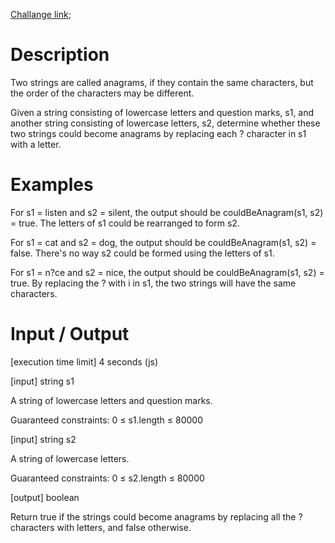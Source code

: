 [Challange link](https://codefights.com/challenge/hqLbYHvpTMZYYLA6h);
# Description
Two strings are called anagrams, if they contain the same characters, but the order of the characters may be different.

Given a string consisting of lowercase letters and question marks, s1, and another string consisting of lowercase letters, s2, determine whether these two strings could become anagrams by replacing each ? character in s1 with a letter.

# Examples

For s1 = listen and s2 = silent, the output should be couldBeAnagram(s1, s2) = true. The letters of s1 could be rearranged to form s2.

For s1 = cat and s2 = dog, the output should be couldBeAnagram(s1, s2) = false. There's no way s2 could be formed using the letters of s1.

For s1 = n?ce and s2 = nice, the output should be couldBeAnagram(s1, s2) = true. By replacing the ? with i in s1, the two strings will have the same characters.

# Input / Output

[execution time limit] 4 seconds (js)

[input] string s1

A string of lowercase letters and question marks.

Guaranteed constraints:
0 ≤ s1.length ≤ 80000

[input] string s2

A string of lowercase letters.

Guaranteed constraints:
0 ≤ s2.length ≤ 80000

[output] boolean

Return true if the strings could become anagrams by replacing all the ? characters with letters, and false otherwise.